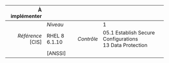 
|           À implémenter    |    |    |    |
|----------------:|:---|---:|:---|
|                 |*Niveau*|| 1 |
|*Référence* [CIS]| RHEL 8 6.1.10 |*Contrôle*| 05.1 Establish Secure Configurations<br>13 Data Protection |
|                 |[ANSSI] ||  |

